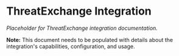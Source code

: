 # ThreatExchange Integration

*Placeholder for ThreatExchange integration documentation.*

**Note:** This document needs to be populated with details about the integration's capabilities, configuration, and usage.
